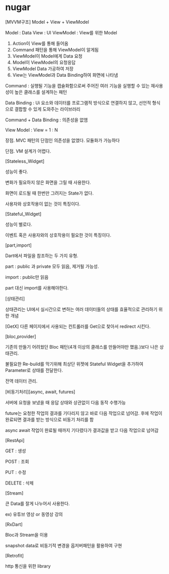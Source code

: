 # nugar

[MVVM구조]
Model + View + ViewModel

Model : Data
View : UI
ViewModel : View를 위한 Model

1. Action이 View를 통해 들어옴
2. Command 패턴을 통해 ViewModel이 알게됨
3. ViewModel이 Model에게 Data 요청
4. Model이 ViewModel의 요청응답
5. ViewModel Data 가공하여 저장
6. View는 ViewModel과 Data Binding하여 화면에 나타냄

Command : 실행될 기능을 캡슐화함으로써 주어진 여러 기능을 실행할 수 있는 재사용성이 높은 클래스를 설계하는 패턴

Data Binding : Ui 요소와 데이터를 프로그램적 방식으로 연결하지 않고, 선언적 형식으로 결합할 수 있게 도와주는 라이브러리

Command + Data Binding : 의존성을 없앰

View Model : View = 1 : N

장점. MVC 패턴의 단점인 의존성을 없앴다. 모듈화가 가능하다

단점. VM 설계가 어렵다.

[Stateless_Widget]

성능이 좋다.

변화가 필요하지 않은 화면을 그릴 때 사용한다.

화면이 로드될 때 한번만 그려지는 State가 없다.

사용자와 상호작용이 없는 것이 특징이다.

[Stateful_Widget]

성능이 별로다.

이벤트 혹은 사용자와의 상호작용이 필요한 것이 특징이다.

[part,import]

Dart에서 파일을 참조하는 두 가지 유형.

part : public 과 private 모두 읽음, 제거될 가능성.

import : public만 읽음

part 대신 import를 사용해야한다.

[상태관리]

상태관리는 UI에서 실시간으로 변하는 여러 데이터들의 상태를 효율적으로 관리하기 위한 개념

[GetX]
다른 페이지에서 사용되는 컨트롤러를 Get으로 찾아서 redirect 시킨다.

[bloc,provider]

기존의 만들기 어려웠던 Bloc 패턴(4개 이상의 클래스를 만들어야만 했음.)보다 나은 상태관리.

불필요한 Re-build를 막기위해 최상단 위젯에 Stateful Widget을 추가하여 Parameter로 상태를 전달한다.

전역 데이터 관리.

[비동기처리][async, await, futures]

서버에 요청을 보냈을 때 응답 상태와 상관없이 다음 동작 수행가능

future는 요청한 작업의 결과를 기다리지 않고 바로 다음 작업으로 넘어감.
후에 작업이 완료되면 결과를 받는 방식으로 비동기 처리를 함

async await
작업이 완료될 때까지 기다렸다가 결과값을 받고 다음 작업으로 넘어감

[RestApi]

GET : 생성

POST : 조회

PUT : 수정

DELETE : 삭제

[Stream]

큰 Data를 잘게 나누어서 사용한다.

ex) 유튜브 영상 or 동영상 강의

[RxDart]

Bloc과 Stream을 이용

snapshot data로 비동기적 변경을 옵저버패턴을 활용하여 구현

[Retrofit]

http 통신을 위한 library
